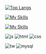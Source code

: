 
[![Top Langs](https://github-readme-stats.vercel.app/api/top-langs/?username=najihyeN)](https://github.com/anuraghazra/github-readme-stats)

[![My Skills](https://skillicons.dev/icons?i=js,html,css,vue,vscode)](https://skillicons.dev)

[![My Skills](https://skillicons.dev/icons?i=instagram,gmail,github,discord,apple)](https://skillicons.dev)



![js](https://img.shields.io/badge/JavaScript-F7DF1E?style=for-the-badge&logo=JavaScript&logoColor=white)
![html](https://img.shields.io/badge/HTML-239120?style=for-the-badge&logo=html5&logoColor=white)
![css](https://img.shields.io/badge/CSS-239120?&style=for-the-badge&logo=css3&logoColor=white)

![tw](https://img.shields.io/badge/Tailwind_CSS-38B2AC?style=for-the-badge&logo=tailwind-css&logoColor=white)
![mysql](https://img.shields.io/badge/MySQL-00000F?style=for-the-badge&logo=mysql&logoColor=white)
